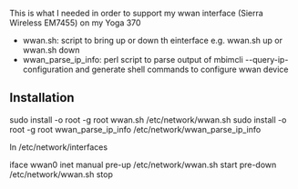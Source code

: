 This is what I needed in order to support my wwan interface (Sierra Wireless EM7455)
on my Yoga 370

* wwan.sh: script to bring up or down th einterface e.g. wwan.sh up or wwan.sh down
* wwan_parse_ip_info: perl script to parse output of mbimcli --query-ip-configuration and generate shell commands to configure wwan device

Installation
------------

sudo install -o root -g root wwan.sh /etc/network/wwan.sh
sudo install -o root -g root wwan_parse_ip_info /etc/network/wwan_parse_ip_info

In /etc/network/interfaces

 iface wwan0 inet manual
  pre-up /etc/network/wwan.sh start
  pre-down /etc/network/wwan.sh stop

